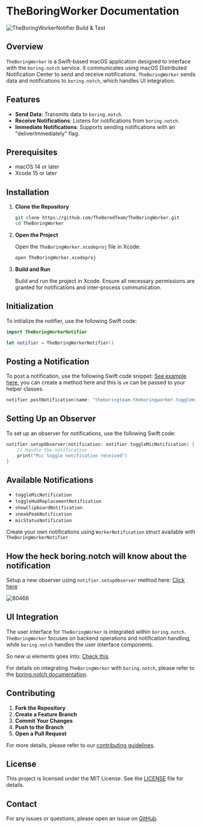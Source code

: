 # TheBoringWorker Documentation

![TheBoringWorkerNotifier Build & Test](https://github.com/TheBoredTeam/TheBoringWorker/actions/workflows/cicd.yml/badge.svg)

## Overview

`TheBoringWorker` is a Swift-based macOS application designed to interface with the `boring.notch` service. It communicates using macOS Distributed Notification Center to send and receive notifications. `TheBoringWorker` sends data and notifications to `boring.notch`, which handles UI integration.

## Features

- **Send Data**: Transmits data to `boring.notch`.
- **Receive Notifications**: Listens for notifications from `boring.notch`.
- **Immediate Notifications**: Supports sending notifications with an "deliverImmediately" flag.

## Prerequisites

- macOS 14 or later
- Xcode 15 or later

## Installation

1. **Clone the Repository**

   ```sh
   git clone https://github.com/TheBoredTeam/TheBoringWorker.git
   cd TheBoringWorker
   ```

2. **Open the Project**

   Open the `TheBoringWorker.xcodeproj` file in Xcode:

   ```sh
   open TheBoringWorker.xcodeproj
   ```

3. **Build and Run**

   Build and run the project in Xcode. Ensure all necessary permissions are granted for notifications and inter-process communication.

## Initialization

To initialize the notifier, use the following Swift code:

```swift
import TheBoringWorkerNotifier

let notifier = TheBoringWorkerNotifier()
```

## Posting a Notification

To post a notification, use the following Swift code snippet: [See example here](https://github.com/TheBoredTeam/TheBoringWorker/blob/e2915fcadf633acf879b8a882cd05c79a70f2a75/TheBoringWorker/models/BoringViewModel.swift#L30), you can create a method here and this is `vm` can be passed to your helper classes.

```swift
notifier.postNotification(name: "theboringteam.theboringworker.togglemic", userInfo: ["key": "value"])
```

## Setting Up an Observer

To set up an observer for notifications, use the following Swift code:

```swift
notifier.setupObserver(notification: notifier.toggleMicNotification) { notification in
    // Handle the notification
    print("Mic toggle notification received")
}
```

## Available Notifications

- `toggleMicNotification`
- `toggleHudReplacementNotification`
- `showClipboardNotification`
- `sneakPeakNotification`
- `micStatusNotification`

Create your own notifications using `WorkerNotification` struct available with `TheBoringWorkerNotifier`

## How the heck boring.notch will know about the notification

Setup a new observer using `notifier.setupObserver` method here: [Click here](https://github.com/TheBoredTeam/boring.notch/blob/3362f50b9c57b158f73b144581def1a02746b567/boringNotch/models/BoringViewModel.swift#L207)

![80466](https://github.com/user-attachments/assets/833a0450-52dc-41e9-a679-5cc1bd708b1e)

## UI Integration

The user interface for `TheBoringWorker` is integrated within `boring.notch`. `TheBoringWorker` focuses on backend operations and notification handling, while `boring.notch` handles the user interface components.

So new ui elements goes into: [Check this](https://github.com/TheBoredTeam/boring.notch/blob/3362f50b9c57b158f73b144581def1a02746b567/boringNotch/ContentView.swift#L183)

For details on integrating `TheBoringWorker` with `boring.notch`, please refer to the [boring.notch documentation](https://github.com/TheBoredTeam/boring.notch).

## Contributing

1. **Fork the Repository**
2. **Create a Feature Branch**
3. **Commit Your Changes**
4. **Push to the Branch**
5. **Open a Pull Request**

For more details, please refer to our [contributing guidelines](CONTRIBUTING.md).

## License

This project is licensed under the MIT License. See the [LICENSE](LICENSE) file for details.

## Contact

For any issues or questions, please open an issue on [GitHub](https://github.com/TheBoredTeam/TheBoringWorker/issues).
